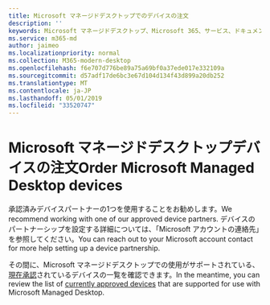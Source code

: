 ```yaml
---
title: Microsoft マネージドデスクトップでのデバイスの注文
description: ''
keywords: Microsoft マネージドデスクトップ、Microsoft 365、サービス、ドキュメント
ms.service: m365-md
author: jaimeo
ms.localizationpriority: normal
ms.collection: M365-modern-desktop
ms.openlocfilehash: f6e707d776be89a75a69bf0a37ede017e332109a
ms.sourcegitcommit: d57adf17de6bc3e67d104d134f43d899a20db252
ms.translationtype: MT
ms.contentlocale: ja-JP
ms.lasthandoff: 05/01/2019
ms.locfileid: "33520747"
---
```

# <a name="order-microsoft-managed-desktop-devices"></a><span data-ttu-id="b43ea-103">Microsoft マネージドデスクトップデバイスの注文</span><span class="sxs-lookup"><span data-stu-id="b43ea-103">Order Microsoft Managed Desktop devices</span></span>

<span data-ttu-id="b43ea-104">承認済みデバイスパートナーの1つを使用することをお勧めします。</span><span class="sxs-lookup"><span data-stu-id="b43ea-104">We recommend working with one of our approved device partners.</span></span> <span data-ttu-id="b43ea-105">デバイスのパートナーシップを設定する詳細については、「Microsoft アカウントの連絡先」を参照してください。</span><span class="sxs-lookup"><span data-stu-id="b43ea-105">You can reach out to your Microsoft account contact for more help setting up a device partnership.</span></span>

<span data-ttu-id="b43ea-106">その間に、Microsoft マネージドデスクトップでの使用がサポートされている、[現在承認](../service-description/device-list.md)されているデバイスの一覧を確認できます。</span><span class="sxs-lookup"><span data-stu-id="b43ea-106">In the meantime, you can review the list of [currently approved devices](../service-description/device-list.md) that are supported for use with Microsoft Managed Desktop.</span></span>



